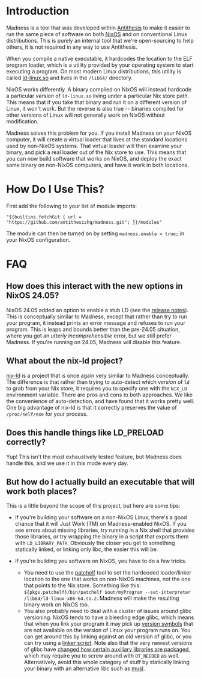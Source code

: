# Introduction

Madness is a tool that was developed within [Antithesis](https://antithesis.com) to make it easier to run the same piece of software on both [NixOS](https://nixos.org) and on conventional Linux distributions. This is purely an internal tool that we're open-sourcing to help others, it is not required in any way to use Antithesis.

When you compile a native executable, it hardcodes the location to the ELF program loader, which is a utility provided by your operating system to start executing a program. On most modern Linux distributions, this utility is called [ld-linux.so](https://linux.die.net/man/8/ld-linux.so) and lives in the `/lib64/` directory.

NixOS works differently. A binary compiled on NixOS will instead hardcode a particular *version* of `ld-linux.so` living under a particular Nix store path. This means that if you take that binary and run it on a different version of Linux, it won't work. But the reverse is also true -- binaries compiled for other versions of Linux will not generally work on NixOS without modification.

Madness solves this problem for you. If you install Madness on your NixOS computer, it will create a virtual loader that lives at the standard locations used by non-NixOS systems. That virtual loader will then examine your binary, and pick a real loader out of the Nix store to use. This means that you can now build software that works on NixOS, and deploy the exact same binary on non-NixOS computers, and have it work in both locations.

# How Do I Use This?

First add the following to your list of module imports:

```
"${builtins.fetchGit { url = "https://github.com/antithesishq/madness.git"; }}/modules"
```

The module can then be turned on by setting `madness.enable = true;` in your NixOS configuration.

# FAQ

## How does this interact with the new options in NixOS 24.05?

NixOS 24.05 added an option to enable a stub LD (see the [release notes](https://nixos.org/manual/nixos/stable/release-notes#sec-release-24.05-highlights)). This is conceptually similar to Madness, except that rather than try to run your program, it instead prints an error message and refuses to run your program. This is leaps and bounds better than the pre-24.05 situation, where you got an *utterly incomprehensible* error, but we still prefer Madness. If you're running on 24.05, Madness will disable this feature.

## What about the nix-ld project?

[nix-ld](https://github.com/Mic92/nix-ld) is a project that is once again very similar to Madness conceptually. The difference is that rather than trying to auto-detect which *version* of `ld` to grab from your Nix store, it requires you to specify one with the `NIX_LD` environment variable. There are pros and cons to both approaches. We like the convenience of auto-detection, and have found that it works pretty well. One big advantage of nix-ld is that it correctly preserves the value of `/proc/self/exe` for your process.

## Does this handle things like LD_PRELOAD correctly?

Yup! This isn't the most exhaustively tested feature, but Madness does handle this, and we use it in this mode every day.

## But how do I actually build an executable that will work both places?

This is a little beyond the scope of this project, but here are some tips:

* If you're building your software on a non-NixOS Linux, there's a good chance that it will Just Work (TM) on Madness-enabled NixOS. If you see errors about missing libraries, try running in a Nix shell that provides those libraries, or try wrapping the binary in a script that exports them with `LD_LIBRARY_PATH`. Obviously the closer you get to something statically linked, or linking only libc, the easier this will be.

* If you're building you software on NixOS, you have to do a few tricks. 
  - You need to use the [patchelf](https://github.com/NixOS/patchelf) tool to set the hardcoded loader/linker location to the one that works on non-NixOS machines, not the one that points to the Nix store. Something like this: `${pkgs.patchelf}/bin/patchelf $out/myProgram --set-interpreter /lib64/ld-linux-x86-64.so.2`. Madness will make the resulting binary work on NixOS too.
  - You also probably need to deal with a cluster of issues around glibc versioning. NixOS tends to have a bleeding edge glibc, which means that when you link your program it may pick up [version symbols](https://peeterjoot.com/2019/09/20/an-example-of-linux-glibc-symbol-versioning/) that are not available on the version of Linux your program runs on. You can get around this by linking against an old version of glibc, or you can try using a [linker script](https://ftp.gnu.org/old-gnu/Manuals/ld-2.9.1/html_node/ld_25.html). Note also that the very newest versions of glibc have [changed how certain auxiliary libraries are packaged](https://developers.redhat.com/articles/2021/12/17/why-glibc-234-removed-libpthread), which may require you to screw around with `DT_NEEDED` as well. Alternatively, avoid this whole category of stuff by statically linking your binary with an alternative libc such as [musl](https://www.musl-libc.org/).
